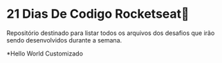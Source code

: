 # 21 Dias De Codigo Rocketseat🚀
Repositório destinado para listar todos os arquivos dos desafios que irão sendo desenvolvidos durante a semana.

*Hello World Customizado
  
